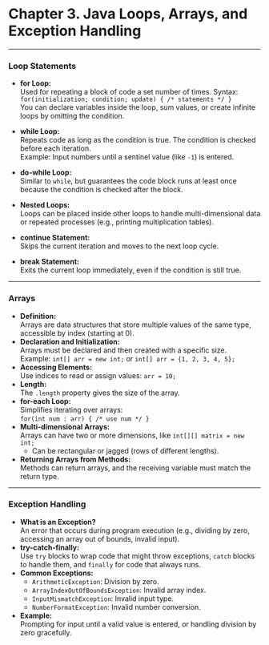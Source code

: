 # Chapter 3. Java Loops, Arrays, and Exception Handling

---

### Loop Statements

- **for Loop:**  
  Used for repeating a block of code a set number of times. Syntax:  
  `for(initialization; condition; update) { /* statements */ }`  
  You can declare variables inside the loop, sum values, or create infinite loops by omitting the condition.

- **while Loop:**  
  Repeats code as long as the condition is true. The condition is checked before each iteration.  
  Example: Input numbers until a sentinel value (like `-1`) is entered.

- **do-while Loop:**  
  Similar to `while`, but guarantees the code block runs at least once because the condition is checked after the block.

- **Nested Loops:**  
  Loops can be placed inside other loops to handle multi-dimensional data or repeated processes (e.g., printing multiplication tables).

- **continue Statement:**  
  Skips the current iteration and moves to the next loop cycle.

- **break Statement:**  
  Exits the current loop immediately, even if the condition is still true.

---

### Arrays

- **Definition:**  
  Arrays are data structures that store multiple values of the same type, accessible by index (starting at 0).
- **Declaration and Initialization:**  
  Arrays must be declared and then created with a specific size.  
  Example: `int[] arr = new int;` or `int[] arr = {1, 2, 3, 4, 5};`
- **Accessing Elements:**  
  Use indices to read or assign values: `arr = 10;`
- **Length:**  
  The `.length` property gives the size of the array.
- **for-each Loop:**  
  Simplifies iterating over arrays:  
  `for(int num : arr) { /* use num */ }`
- **Multi-dimensional Arrays:**  
  Arrays can have two or more dimensions, like `int[][] matrix = new int;`
  - Can be rectangular or jagged (rows of different lengths).
- **Returning Arrays from Methods:**  
  Methods can return arrays, and the receiving variable must match the return type.

---

### Exception Handling

- **What is an Exception?**  
  An error that occurs during program execution (e.g., dividing by zero, accessing an array out of bounds, invalid input).
- **try-catch-finally:**  
  Use `try` blocks to wrap code that might throw exceptions, `catch` blocks to handle them, and `finally` for code that always runs.
- **Common Exceptions:**  
  - `ArithmeticException`: Division by zero.
  - `ArrayIndexOutOfBoundsException`: Invalid array index.
  - `InputMismatchException`: Invalid input type.
  - `NumberFormatException`: Invalid number conversion.
- **Example:**  
  Prompting for input until a valid value is entered, or handling division by zero gracefully.


